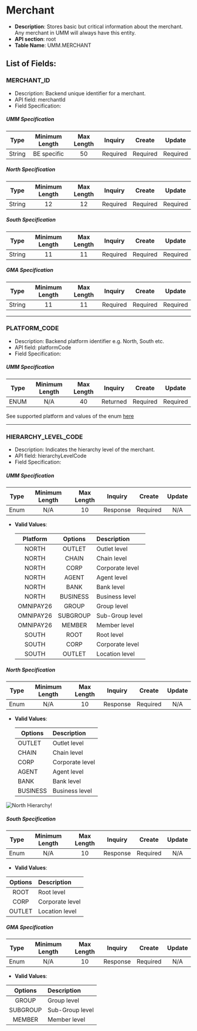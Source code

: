 # Merchant
* **Description**: Stores basic but critical information about the merchant. Any merchant in UMM will always have this entity.
* **API section**: root 
* **Table Name**: UMM.MERCHANT 
## List of Fields:
### MERCHANT_ID
* Description: Backend unique identifier for a merchant.
* API field: merchantId
* Field Specification:

<!-- type: tab 
titles: UMM, North, South, GMA 
-->

##### UMM Specification
| Type   | Minimum Length | Max Length | Inquiry  |  Create  |  Update  |
|--------|:--------------:|:----------:|:--------:|:--------:|:--------:|
| String |  BE specific   |     50     | Required | Required | Required |

<!-- type: tab-->

##### North Specification
| Type   | Minimum Length | Max Length | Inquiry  |  Create  |  Update  |
|--------|:--------------:|:----------:|:--------:|:--------:|:--------:|
| String |       12       |     12     | Required | Required | Required |

<!-- type: tab--> 

##### South Specification

| Type   | Minimum Length | Max Length | Inquiry  |  Create  |  Update  |
|--------|:--------------:|:----------:|:--------:|:--------:|:--------:|
| String |       11       |     11     | Required | Required | Required |

<!-- type: tab-->

##### GMA Specification
| Type   | Minimum Length | Max Length | Inquiry  |  Create  |  Update  |
|--------|:--------------:|:----------:|:--------:|:--------:|:--------:|
| String |       11       |     11     | Required | Required | Required |

<!-- type: tab-end -->

---

### PLATFORM_CODE 
* Description: Backend platform identifier e.g. North, South etc.
* API field: platformCode
* Field Specification:

<!-- type: tab 
titles: UMM
-->

##### UMM Specification
| Type | Minimum Length | Max Length | Inquiry  |  Create  |  Update  |
|------|:--------------:|:----------:|:--------:|:--------:|:--------:|
| ENUM |      N/A       |     40     | Returned | Required | Required |

See supported platform and values of the enum [here](?path=docs/specification/supportedPlatforms.md)
<!-- type: tab-end -->
---
### HIERARCHY_LEVEL_CODE 
* Description: Indicates the hierarchy level of the merchant.
* API field: hierarchyLevelCode
* Field Specification:

<!-- type: tab 
titles: UMM, North, South, GMA 
-->

##### UMM Specification
| Type | Minimum Length | Max Length | Inquiry  |  Create  | Update |
|------|:--------------:|:----------:|:--------:|:--------:|:------:|
| Enum |      N/A       |     10     | Response | Required |  N/A   |

- **Valid Values**:

  | Platform  |  Options   | Description     | 
  |:---------:|:----------:|:----------------|
  |   NORTH   |   OUTLET   | Outlet level    |
  |   NORTH   |   CHAIN    | Chain level     |
  |   NORTH   |    CORP    | Corporate level |
  |   NORTH   |   AGENT    | Agent level     |
  |   NORTH   |    BANK    | Bank level      |
  |   NORTH   |  BUSINESS  | Business level  |
  | OMNIPAY26 |   GROUP    | Group level     |
  | OMNIPAY26 |  SUBGROUP  | Sub-Group level |
  | OMNIPAY26 |   MEMBER   | Member level    |
  |   SOUTH   |    ROOT    | Root level      |
  |   SOUTH   |    CORP    | Corporate level |
  |   SOUTH   |   OUTLET   | Location level  |


<!-- type: tab-->

##### North Specification
| Type | Minimum Length | Max Length | Inquiry  |  Create  | Update |
|------|:--------------:|:----------:|:--------:|:--------:|:------:|
| Enum |      N/A       |     10     | Response | Required |  N/A   |

- **Valid Values**:
    
    | Options  | Description     | 
    |----------|:----------------|
    | OUTLET   | Outlet level    |
    | CHAIN    | Chain level     |
    | CORP     | Corporate level |
    | AGENT    | Agent level     |
    | BANK     | Bank level      |
    | BUSINESS | Business level  |

 ![North Hierarchy!](?path=docs/specification/assets/NorthHierarchy.png" "North Hierarchy")

<!-- type: tab--> 

##### South Specification
| Type | Minimum Length | Max Length | Inquiry  |  Create  | Update |
|------|:--------------:|:----------:|:--------:|:--------:|:------:|
| Enum |      N/A       |     10     | Response | Required |  N/A   |

- **Valid Values**:

|  Options   | Description     | 
|:----------:|:----------------|
|    ROOT    | Root level      |
|    CORP    | Corporate level |
|   OUTLET   | Location level  |

<!-- type: tab-->

##### GMA Specification
| Type | Minimum Length | Max Length | Inquiry  |  Create  | Update |
|------|:--------------:|:----------:|:--------:|:--------:|:------:|
| Enum |      N/A       |     10     | Response | Required |  N/A   |

- **Valid Values**:

|  Options   | Description     | 
|:----------:|:----------------|
|   GROUP    | Group level     |
|  SUBGROUP  | Sub-Group level |
|   MEMBER   | Member level    |

<!-- type: tab-end -->